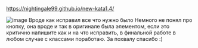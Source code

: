 https://nightingale99.github.io/new-kata1.4/

![image](https://github.com/Nightingale99/new-kata1.4/assets/113011456/eea208b8-7e24-43ad-b131-b073468d0103)
Вроде как исправил все что нужно было
Немного не понял про кнопку, она вроде и так в оригинале была элементом, если это критично напишите как и на что исправить, в финальной работе в любом случае с классами поработаю.
За похвалу спасибо :)
